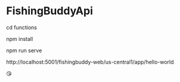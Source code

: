 # FishingBuddyApi

cd functions

npm install

npm run serve

http://localhost:5001/fishingbuddy-web/us-central1/app/hello-world

😘
